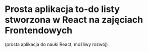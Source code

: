 # Prosta aplikacja to-do listy stworzona w React na zajęciach Frontendowych 
(prosta aplikacja do nauki React, możliwy rozwój)